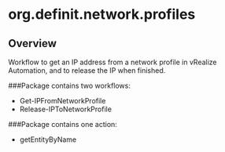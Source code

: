 # org.definit.network.profiles
## Overview
Workflow to get an IP address from a network profile in vRealize Automation, and to release the IP when finished.

###Package contains two workflows:
* Get-IPFromNetworkProfile
* Release-IPToNetworkProfile

###Package contains one action:
* getEntityByName
